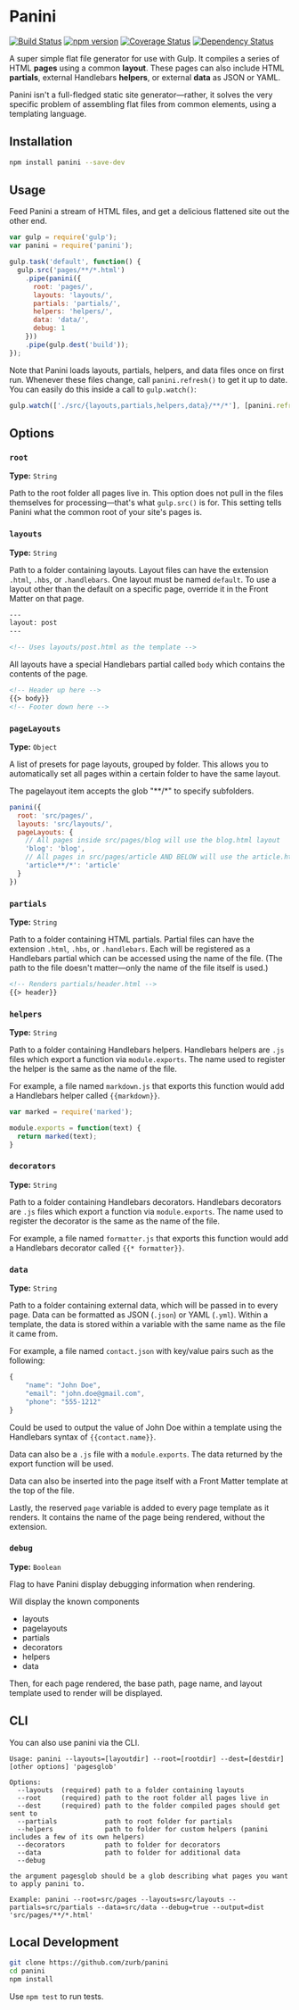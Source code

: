 # Panini

[![Build Status](https://travis-ci.org/zurb/panini.svg?branch=master)](https://travis-ci.org/zurb/panini) [![npm version](https://badge.fury.io/js/panini.svg)](https://badge.fury.io/js/panini) [![Coverage Status](https://coveralls.io/repos/zurb/panini/badge.svg?branch=master&service=github)](https://coveralls.io/github/zurb/panini?branch=master) [![Dependency Status](https://david-dm.org/zurb/panini.svg)](https://david-dm.org/zurb/panini)

A super simple flat file generator for use with Gulp. It compiles a series of HTML **pages** using a common **layout**. These pages can also include HTML **partials**, external Handlebars **helpers**, or external **data** as JSON or YAML.

Panini isn't a full-fledged static site generator&mdash;rather, it solves the very specific problem of assembling flat files from common elements, using a templating language.

## Installation

```bash
npm install panini --save-dev
```

## Usage

Feed Panini a stream of HTML files, and get a delicious flattened site out the other end.

```js
var gulp = require('gulp');
var panini = require('panini');

gulp.task('default', function() {
  gulp.src('pages/**/*.html')
    .pipe(panini({
      root: 'pages/',
      layouts: 'layouts/',
      partials: 'partials/',
      helpers: 'helpers/',
      data: 'data/',
      debug: 1
    }))
    .pipe(gulp.dest('build'));
});
```

Note that Panini loads layouts, partials, helpers, and data files once on first run. Whenever these files change, call `panini.refresh()` to get it up to date. You can easily do this inside a call to `gulp.watch()`:

```js
gulp.watch(['./src/{layouts,partials,helpers,data}/**/*'], [panini.refresh]);
```

## Options

### `root`

**Type:** `String`

Path to the root folder all pages live in. This option does not pull in the files themselves for processing&mdash;that's what `gulp.src()` is for. This setting tells Panini what the common root of your site's pages is.

### `layouts`

**Type:** `String`

Path to a folder containing layouts. Layout files can have the extension `.html`, `.hbs`, or `.handlebars`. One layout must be named `default`. To use a layout other than the default on a specific page, override it in the Front Matter on that page.

```html
---
layout: post
---

<!-- Uses layouts/post.html as the template -->
```

All layouts have a special Handlebars partial called `body` which contains the contents of the page.

```html
<!-- Header up here -->
{{> body}}
<!-- Footer down here -->
```

### `pageLayouts`

**Type:** `Object`

A list of presets for page layouts, grouped by folder. This allows you to automatically set all pages within a certain folder to have the same layout.

The pagelayout item accepts the glob "\*\*/*" to specify subfolders.

```js
panini({
  root: 'src/pages/',
  layouts: 'src/layouts/',
  pageLayouts: {
    // All pages inside src/pages/blog will use the blog.html layout
    'blog': 'blog',
    // All pages in src/pages/article AND BELOW will use the article.html layout
    'article**/*': 'article'
  }
})
```

### `partials`

**Type:** `String`

Path to a folder containing HTML partials. Partial files can have the extension `.html`, `.hbs`, or `.handlebars`. Each will be registered as a Handlebars partial which can be accessed using the name of the file. (The path to the file doesn't matter&mdash;only the name of the file itself is used.)

```html
<!-- Renders partials/header.html -->
{{> header}}
```

### `helpers`

**Type:** `String`

Path to a folder containing Handlebars helpers. Handlebars helpers are `.js` files which export a function via `module.exports`. The name used to register the helper is the same as the name of the file.

For example, a file named `markdown.js` that exports this function would add a Handlebars helper called `{{markdown}}`.

```js
var marked = require('marked');

module.exports = function(text) {
  return marked(text);
}
```

### `decorators`

**Type:** `String`

Path to a folder containing Handlebars decorators. Handlebars decorators are `.js` files which export a function via `module.exports`. The name used to register the decorator is the same as the name of the file.

For example, a file named `formatter.js` that exports this function would add a Handlebars decorator called `{{* formatter}}`.



### `data`

**Type:** `String`

Path to a folder containing external data, which will be passed in to every page. Data can be formatted as JSON (`.json`) or YAML (`.yml`). Within a template, the data is stored within a variable with the same name as the file it came from.

For example, a file named `contact.json` with key/value pairs such as the following:

```js
{
    "name": "John Doe",
    "email": "john.doe@gmail.com",
    "phone": "555-1212"
}
```

Could be used to output the value of John Doe within a template using the Handlebars syntax of `{{contact.name}}`.

Data can also be a `.js` file with a `module.exports`. The data returned by the export function will be used.

Data can also be inserted into the page itself with a Front Matter template at the top of the file.

Lastly, the reserved `page` variable is added to every page template as it renders. It contains the name of the page being rendered, without the extension.

### `debug`

**Type:** `Boolean`

Flag to have Panini display debugging information when rendering. 

Will display the known components

* layouts
* pagelayouts
* partials
* decorators
* helpers
* data

Then, for each page rendered, the base path, page name, and layout template used to render will be displayed.



## CLI

You can also use panini via the CLI.

```
Usage: panini --layouts=[layoutdir] --root=[rootdir] --dest=[destdir] [other options] 'pagesglob'

Options:
  --layouts  (required) path to a folder containing layouts
  --root     (required) path to the root folder all pages live in
  --dest     (required) path to the folder compiled pages should get sent to
  --partials            path to root folder for partials
  --helpers             path to folder for custom helpers (panini includes a few of its own helpers)
  --decorators          path to folder for decorators
  --data                path to folder for additional data
  --debug

the argument pagesglob should be a glob describing what pages you want to apply panini to.

Example: panini --root=src/pages --layouts=src/layouts --partials=src/partials --data=src/data --debug=true --output=dist 'src/pages/**/*.html'
```

## Local Development

```bash
git clone https://github.com/zurb/panini
cd panini
npm install
```

Use `npm test` to run tests.

